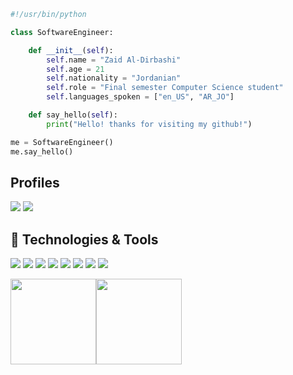 ```python
#!/usr/bin/python

class SoftwareEngineer:

    def __init__(self):
        self.name = "Zaid Al-Dirbashi"
        self.age = 21
        self.nationality = "Jordanian"
        self.role = "Final semester Computer Science student"
        self.languages_spoken = ["en_US", "AR_JO"]

    def say_hello(self):
        print("Hello! thanks for visiting my github!")

me = SoftwareEngineer()
me.say_hello()

```

## Profiles

<a href="https://linkedin.com/in/zaid-al-dirbashi"><img src="https://img.shields.io/badge/Zaid%20Al--Dirbashi-blue?style=flat&logo=Linkedin&logoColor=white"/></a>
<a href="mailto:zaid.aldirbashi@gmail.com"><img src="https://img.shields.io/badge/-zaid.aldirbashi-red?style=flat&logo=Gmail&logoColor=white"/></a>


## 🔧 Technologies & Tools

![](https://img.shields.io/badge/OS-Linux-informational?style=flat&logo=linux&logoColor=white&color=6aa6f8)
![](https://img.shields.io/badge/Editor-VS_Code-informational?style=flat&logo=visual-studio-code&logoColor=white&color=6aa6f8)
![](https://img.shields.io/badge/Code-Python-informational?style=flat&logo=python&logoColor=white&color=6aa6f8)
![](https://img.shields.io/badge/Code-JavaScript-informational?style=flat&logo=javascript&logoColor=white&color=6aa6f8)
![](https://img.shields.io/badge/Code-C-informational?style=flat&logo=C&logoColor=white&color=6aa6f8)
![](https://img.shields.io/badge/Code-Java-informational?style=flat&logo=Java&logoColor=white&color=6aa6f8)
![](https://img.shields.io/badge/Code-HTML-informational?style=flat&logo=HTML&logoColor=white&color=6aa6f8)
![](https://img.shields.io/badge/Code-CSS-informational?style=flat&logo=CSS&logoColor=white&color=6aa6f8)

<a href="https://www.github.com/0xzaid"><img height="137px" src="https://github-readme-stats-a2enqp4wy-0xzaid.vercel.app/api?username=0xzaid&hide_title=true&hide_border=true&show_icons=true&include_all_commits=true&count_private=true&line_height=21&text_color=000&icon_color=000&bg_color=0,ea6161,ffc64d,fffc4d,52fa5a&theme=graywhite" /><!-- wi*quL3fcV --><img height="137px" src="https://github-readme-stats-a2enqp4wy-0xzaid.vercel.app/api/top-langs/?username=0xzaid&hide=html&hide_title=true&hide_border=true&layout=compact&langs_count=6&exclude_repo=Frogger&text_color=000&icon_color=fff&bg_color=0,52fa5a,4dfcff,c64dff&theme=graywhite"/></a>

